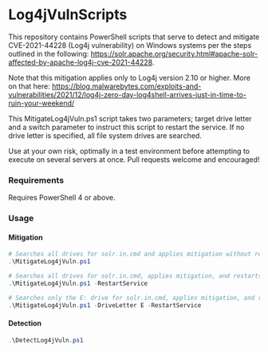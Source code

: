 # Log4jVulnScripts

This repository contains PowerShell scripts that serve to detect and mitigate CVE-2021-44228 (Log4j vulnerability) on Windows systems per the steps outlined in the following: https://solr.apache.org/security.html#apache-solr-affected-by-apache-log4j-cve-2021-44228. 

Note that this mitigation applies only to Log4j version 2.10 or higher. More on that here: https://blog.malwarebytes.com/exploits-and-vulnerabilities/2021/12/log4j-zero-day-log4shell-arrives-just-in-time-to-ruin-your-weekend/

This MitigateLog4jVuln.ps1 script takes two parameters; target drive letter and a switch parameter to instruct this script to restart the service. If no drive letter is specified, all file system drives are searched.

Use at your own risk, optimally in a test environment before attempting to execute on several servers at once. Pull requests welcome and encouraged!

### Requirements
Requires PowerShell 4 or above.

### Usage
#### Mitigation
```powershell
# Searches all drives for solr.in.cmd and applies mitigation without restarting the service:
.\MitigateLog4jVuln.ps1

# Searches all drives for solr.in.cmd, applies mitigation, and restarts service:
.\MitigateLog4jVuln.ps1 -RestartService

# Searches only the E: drive for solr.in.cmd, applies mitigation, and restarts service:
.\MitigateLog4jVuln.ps1 -DriveLetter E -RestartService
```
#### Detection
```powershell
.\DetectLog4jVuln.ps1
```
